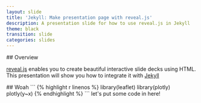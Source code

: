 ```yaml
---
layout: slide
title: 'Jekyll: Make presentation page with reveal.js'
description: A presentation slide for how to use reveal.js in Jekyll
theme: black
transition: slide
categories: slides
---
```

<section data-markdown>
## Overview

[reveal.js](https://github.com/hakimel/reveal.js/) enables you to create
beautiful interactive slide decks using HTML. This presentation will show you
how to integrate it with [Jekyll](http://jekyllrb.com/)
</section>
<section data-markdown>
## Woah
```
{% highlight r linenos %}
library(leaflet)
library(plotly)
plotly(y~x)
{% endhighlight %}
```
let's put some code in here!
</section>
